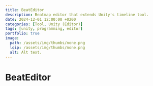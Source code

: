 ```yaml
---
title: BeatEditor
description: Beatmap editor that extends Unity's timeline tool.
date: 2024-12-01 12:00:00 +0200
categories: [Tool, Unity (Editor)]
tags: [unity, programming, editor]
portfolio: true
image:
  path: /assets/img/thumbs/none.png
  lqip: /assets/img/thumbs/none.png
  alt: Alt text.
---
```


# BeatEditor